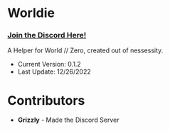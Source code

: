 # Worldie

### [**Join the Discord Here!**](https://discord.gg/PJJnMKAVpd)

A Helper for World // Zero, created out of nessessity. 

* Current Version: 0.1.2
* Last Update: 12/26/2022

# Contributors

* **Grizzly** - Made the Discord Server